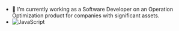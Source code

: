 - 🔭 I’m currently working as a Software Developer on an Operation Optimization product for companies with significant assets.
- ![JavaScript](https://img.shields.io/badge/JavaScript-ES6-yellow)

